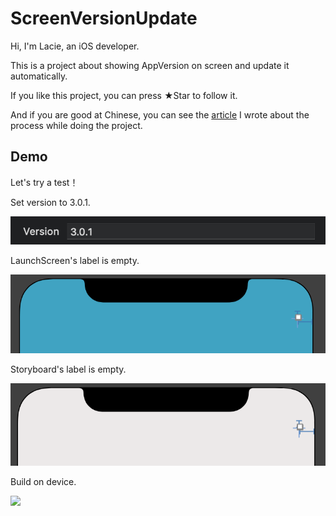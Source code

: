 # ScreenVersionUpdate
Hi, I'm Lacie, an iOS developer.

This is a project about showing AppVersion on screen and update it automatically.

If you like this project, you can press ★Star to follow it.

And if you are good at Chinese, you can see the [article](https://ithelp.ithome.com.tw/articles/10226352) I wrote about the process while doing the project.

## Demo

Let's try a test！

Set version to 3.0.1.

<img src="https://github.com/yuyuma17/ScreenVersionUpdate/blob/master/Demo/demo1.png"> 

LaunchScreen's label is empty.

<img src="https://github.com/yuyuma17/ScreenVersionUpdate/blob/master/Demo/demo2.png"> 

Storyboard's label is empty.

<img src="https://github.com/yuyuma17/ScreenVersionUpdate/blob/master/Demo/demo3.png"> 

Build on device.

<img src="https://github.com/yuyuma17/ScreenVersionUpdate/blob/master/Demo/demo4.gif"> 

